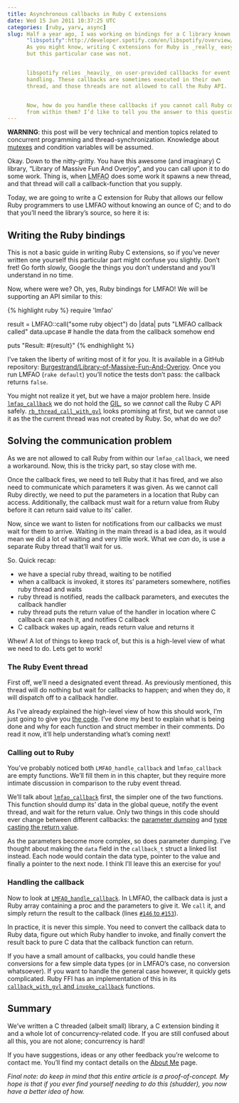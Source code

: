 ```yaml
---
title: Asynchronous callbacks in Ruby C extensions
date: Wed 15 Jun 2011 10:37:25 UTC
categories: [ruby, yarv, async]
slug: Half a year ago, I was working on bindings for a C library known as
      "libspotify":http://developer.spotify.com/en/libspotify/overview/.
      As you might know, writing C extensions for Ruby is _really_ easy,
      but this particular case was not.


      libspotify relies _heavily_ on user-provided callbacks for event
      handling. These callbacks are sometimes executed in their own
      thread, and those threads are not allowed to call the Ruby API.


      Now, how do you handle these callbacks if you cannot call Ruby code
      from within them? I’d like to tell you the answer to this question.
---
```



**WARNING**: this post will be very technical and mention topics related to concurrent programming and thread-synchronization. Knowledge about [mutexes](http://stackoverflow.com/questions/34524/what-is-a-mutex/34558#34558) and condition variables will be assumed.

Okay. Down to the nitty-gritty. You have this awesome (and imaginary) C library, “Library of Massive Fun And Overjoy”, and you can call upon it to do some work. Thing is, when <acronym title="Library of Massive Fun And Overjoy">LMFAO</acronym> does some work it spawns a new thread, and that thread will call a callback-function that you supply.

Today, we are going to write a C extension for Ruby that allows our fellow Ruby programmers to use LMFAO without knowing an ounce of C; and to do that you’ll need the library’s source, so here it is:

<script src="https://gist.github.com/974171.js"> </script>

## Writing the Ruby bindings
This is not a basic guide in writing Ruby C extensions, so if you’ve never written one yourself this particular part might confuse you slightly. Don’t fret! Go forth slowly, Google the things you don’t understand and you’ll understand in no time.

Now, where were we? Oh, yes, Ruby bindings for LMFAO! We will be supporting an API similar to this:


{% highlight ruby %}
require 'lmfao'

result = LMFAO::call("some ruby object") do |data|
  puts "LMFAO callback called"
  data.upcase # handle the data from the callback somehow
end

puts "Result: #{result}"
{% endhighlight %}


I’ve taken the liberty of writing most of it for you. It is available in a GitHub repository: [Burgestrand/Library-of-Massive-Fun-And-Overjoy](https://github.com/Burgestrand/Library-of-Massive-Fun-And-Overjoy/tree/problem). Once you run LMFAO (`rake default`) you’ll notice the tests don’t pass: the callback returns `false`.

You might not realize it yet, but we have a major problem here. Inside [`lmfao_callback`](https://github.com/Burgestrand/Library-of-Massive-Fun-And-Overjoy/blob/problem/ext/lmfao_ext.c#L42) we do not hold the [GIL](http://en.wikipedia.org/wiki/Global_Interpreter_Lock), so we *cannot* call the Ruby C API safely. [`rb_thread_call_with_gvl`](https://github.com/ruby/ruby/blob/ruby_1_9_2/thread.c#L1170) looks promising at first, but we cannot use it as the the current thread was not created by Ruby. So, what do we do?

## Solving the communication problem

As we are not allowed to call Ruby from within our `lmfao_callback`, we need a workaround. Now, this is the tricky part, so stay close with me.

Once the callback fires, we need to tell Ruby that it has fired, and we also need to communicate which parameters it was given. As we cannot call Ruby directly, we need to put the parameters in a location that Ruby can access. Additionally, the callback must wait for a return value from Ruby before it can return said value to its’ caller.

Now, since we want to listen for notifications from our callbacks we must wait for them to arrive. Waiting in the main thread is a bad idea, as it would mean we did a lot of waiting and very little work. What we *can* do, is use a separate Ruby thread that’ll wait for us.

So. Quick recap:

- we have a special ruby thread, waiting to be notified
- when a callback is invoked, it stores its’ parameters somewhere, notifies ruby thread and waits
- ruby thread is notified, reads the callback parameters, and executes the callback handler
- ruby thread puts the return value of the handler in location where C callback can reach it, and notifies C callback
- C callback wakes up again, reads return value and returns it

Whew! A lot of things to keep track of, but this is a high-level view of what we need to do. Lets get to work!

### The Ruby Event thread

First off, we’ll need a designated event thread. As previously mentioned, this thread will do nothing but wait for callbacks to happen; and when they do, it will dispatch off to a callback handler.

As I’ve already explained the high-level view of how this should work, I’m just going to give you [the code](https://github.com/Burgestrand/Library-of-Massive-Fun-And-Overjoy/blob/event-thread/ext/lmfao_ext.c). I’ve done my best to explain what is being done and why for each function and struct member in their comments. Do read it now, it’ll help understanding what’s coming next!

### Calling out to Ruby

You’ve probably noticed both `LMFAO_handle_callback` and `lmfao_callback` are empty functions. We’ll fill them in in this chapter, but they require more intimate discussion in comparison to the ruby event thread.

We’ll talk about [`lmfao_callback`](https://github.com/Burgestrand/Library-of-Massive-Fun-And-Overjoy/blob/finished/ext/lmfao_ext.c#L91) first, the simpler one of the two functions. This function should dump its’ data in the global queue, notify the event thread, and wait for the return value. Only two things in this code should ever change between different callbacks: the [parameter dumping](https://github.com/Burgestrand/Library-of-Massive-Fun-And-Overjoy/blob/finished/ext/lmfao_ext.c#L96) and [type casting the return value](https://github.com/Burgestrand/Library-of-Massive-Fun-And-Overjoy/blob/finished/ext/lmfao_ext.c#L119).

As the parameters become more complex, so does parameter dumping. I’ve thought about making the `data` field in the `callback_t` struct a linked list instead. Each node would contain the data type, pointer to the value and finally a pointer to the next node. I think I’ll leave this an exercise for you!

### Handling the callback

Now to look at [`LMFAO_handle_callback`](https://github.com/Burgestrand/Library-of-Massive-Fun-And-Overjoy/blob/finished/ext/lmfao_ext.c#L136). In LMFAO, the callback data is just a Ruby array containing a proc and the parameters to give it. We `call` it, and simply return the result to the callback (lines [`#146` to `#153`](https://github.com/Burgestrand/Library-of-Massive-Fun-And-Overjoy/blob/finished/ext/lmfao_ext.c#L146-L153)).

In practice, it is never this simple. You need to convert the callback data to Ruby data, figure out which Ruby handler to invoke, and finally convert the result back to pure C data that the callback function can return.

If you have a small amount of callbacks, you could handle these conversions for a few simple data types (or in LMFAO’s case, no conversion whatsoever). If you want to handle the general case however, it quickly gets complicated. Ruby FFI has an implementation of this in its [`callback_with_gvl` and `invoke_callback`](https://github.com/ffi/ffi/blob/master/ext/ffi_c/Function.c#L747) functions.


## Summary

We’ve written a C threaded (albeit small) library, a C extension binding it and a whole lot of concurrency-related code. If you are still confused about all this, you are not alone; concurrency is hard!

If you have suggestions, ideas or any other feedback you’re welcome to contact me. You’ll find my contact details on the [About Me](/about-me/) page.

*Final note: do keep in mind that this entire article is a proof-of-concept. My hope is that if you ever find yourself needing to do this (shudder), you now have a better idea of how.*
